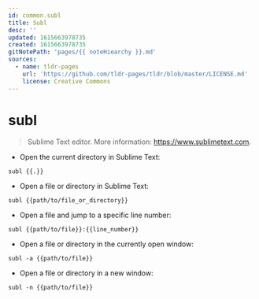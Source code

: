```yaml
---
id: common.subl
title: Subl
desc: ''
updated: 1615663978735
created: 1615663978735
gitNotePath: 'pages/{{ noteHiearchy }}.md'
sources:
  - name: tldr-pages
    url: 'https://github.com/tldr-pages/tldr/blob/master/LICENSE.md'
    license: Creative Commons
---
```

# subl

> Sublime Text editor.
> More information: <https://www.sublimetext.com>.

- Open the current directory in Sublime Text:

`subl {{.}}`

- Open a file or directory in Sublime Text:

`subl {{path/to/file_or_directory}}`

- Open a file and jump to a specific line number:

`subl {{path/to/file}}:{{line_number}}`

- Open a file or directory in the currently open window:

`subl -a {{path/to/file}}`

- Open a file or directory in a new window:

`subl -n {{path/to/file}}`

